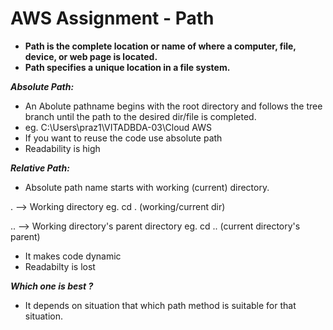 # AWS Assignment - Path

- **Path is the complete location or name of where a computer, file, device, or web page is located.**
- **Path specifies a unique location in a file system.**

***Absolute Path:***

- An Abolute pathname begins with the root directory and follows the tree branch until the path to the desired dir/file is completed.
- eg. C:\Users\praz1\VITADBDA-03\Cloud AWS
- If you want to reuse the code use absolute path
- Readability is high

***Relative Path:***

- Absolute path name starts with working (current) directory.
  
. --> Working directory eg. cd . (working/current dir)

.. --> Working directory's parent directory eg. cd .. (current directory's parent)
- It makes code dynamic 
- Readabilty is lost

***Which one is best ?***

- It depends on situation that which path method is suitable for that situation.